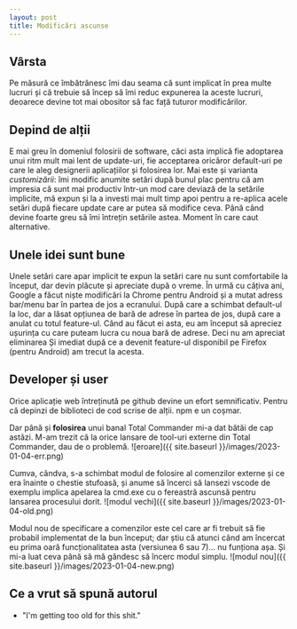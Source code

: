 ```yaml
---
layout: post
title: Modificări ascunse
---
```


## Vârsta

Pe măsură ce îmbătrânesc îmi dau seama că sunt implicat în prea multe lucruri și că trebuie să încep să îmi reduc expunerea la aceste lucruri, deoarece devine tot mai obositor să fac față tuturor modificărilor.

## Depind de alții

E mai greu în domeniul folosirii de software, căci asta implică fie adoptarea unui ritm mult mai lent de update-uri, fie acceptarea oricăror default-uri pe care le aleg designerii aplicațiilor și folosirea lor.
Mai este și varianta *customizării*: îmi modific anumite setări după bunul plac pentru că am impresia că sunt mai productiv într-un mod care deviază de la setările implicite, mă expun și la a investi mai mult timp apoi pentru a re-aplica acele setări după fiecare update care ar putea să modifice ceva. Până când devine foarte greu să îmi întrețin setările astea.
Moment în care caut alternative.

## Unele idei sunt bune

Unele setări care apar implicit te expun la setări care nu sunt comfortabile la început, dar devin plăcute și apreciate după o vreme.
În urmă cu câțiva ani, Google a făcut niște modificări la Chrome pentru Android și a mutat adress bar/menu bar în partea de jos a ecranului. După care a schimbat default-ul la loc, dar a lăsat opțiunea de bară de adrese în partea de jos, după care a anulat cu totul feature-ul. Când au făcut ei asta, eu am început să apreciez ușurința cu care puteam lucra cu noua bară de adrese. Deci nu am apreciat eliminarea
Și imediat după ce a devenit feature-ul disponibil pe Firefox (pentru Android) am trecut la acesta.

## Developer și user

Orice aplicație web întreținută pe github devine un efort semnificativ. Pentru că depinzi de biblioteci de cod scrise de alții. npm e un coșmar.

Dar până și **folosirea** unui banal Total Commander mi-a dat bătăi de cap astăzi.
M-am trezit că la orice lansare de tool-uri externe din Total Commander, dau de o problemă.
![eroare]({{ site.baseurl }}/images/2023-01-04-err.png)

Cumva, cândva, s-a schimbat modul de folosire al comenzilor externe și ce era înainte o chestie stufoasă, și anume să încerci să lansezi vscode de exemplu implica apelarea la cmd.exe cu o fereastră ascunsă pentru lansarea procesului dorit.
![modul vechi]({{ site.baseurl }}/images/2023-01-04-old.png)

Modul nou de specificare a comenzilor este cel care ar fi trebuit să fie probabil implementat de la bun început; dar știu că atunci când am încercat eu prima oară funcționalitatea asta (versiunea 6 sau 7)... nu funționa așa. Și mi-a luat ceva până să mă gândesc să încerc modul simplu.
![modul nou]({{ site.baseurl }}/images/2023-01-04-new.png)

## Ce a vrut să spună autorul

- "I'm getting too old for this shit."
